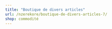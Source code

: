 ```yaml
---
title: "Boutique de divers articles"
url: /nzerekore/boutique-de-divers-articles-7/
shop: commodité
---
```

